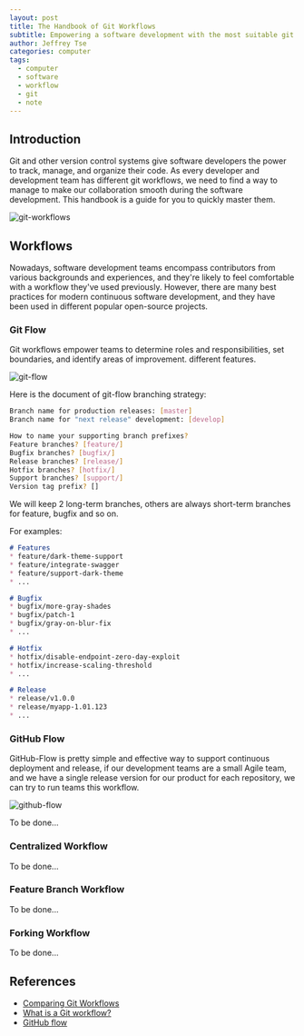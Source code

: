 ```yaml
---
layout: post
title: The Handbook of Git Workflows
subtitle: Empowering a software development with the most suitable git strategies
author: Jeffrey Tse
categories: computer
tags:
  - computer
  - software
  - workflow
  - git
  - note
---
```


## Introduction

Git and other version control systems give software developers the power to
track, manage, and organize their code. As every developer and development
team has different git workflows, we need to find a way to manage to make our
collaboration smooth during the software development. This handbook is a guide
for you to quickly master them.

![git-workflows](https://github.com/jeffreytse/jekyll-jeffreytse-blog/assets/9413601/ed161d8f-ce60-4863-baae-5dd6aef8a3ef)

## Workflows

Nowadays, software development teams encompass contributors from various
backgrounds and experiences, and they're likely to feel comfortable with a
workflow they've used previously. However, there are many best practices for
modern continuous software development, and they have been used in different
popular open-source projects.

### Git Flow

Git workflows empower teams to determine roles and responsibilities, set
boundaries, and identify areas of improvement.
different features.

![git-flow](https://github.com/jeffreytse/jekyll-jeffreytse-blog/assets/9413601/fc8f2f26-50d1-4926-90b6-d6613545f1ea)

Here is the document of git-flow branching strategy:

```sh
Branch name for production releases: [master]
Branch name for "next release" development: [develop]

How to name your supporting branch prefixes?
Feature branches? [feature/]
Bugfix branches? [bugfix/]
Release branches? [release/]
Hotfix branches? [hotfix/]
Support branches? [support/]
Version tag prefix? []
```

We will keep 2 long-term branches, others are always short-term branches for
feature, bugfix and so on.

For examples:

```md
# Features
* feature/dark-theme-support
* feature/integrate-swagger
* feature/support-dark-theme
* ...

# Bugfix
* bugfix/more-gray-shades
* bugfix/patch-1
* bugfix/gray-on-blur-fix
* ...

# Hotfix
* hotfix/disable-endpoint-zero-day-exploit
* hotfix/increase-scaling-threshold
* ...

# Release
* release/v1.0.0
* release/myapp-1.01.123
* ...
```

### GitHub Flow

GitHub-Flow is pretty simple and effective way to support continuous deployment
and release, if our development teams are a small Agile team, and we have a
single release version for our product for each repository, we can try to run
teams this workflow.

![github-flow](https://github.com/jeffreytse/jekyll-jeffreytse-blog/assets/9413601/2c618dbe-d3a2-4bc9-a0c6-7cdf15d34a38)

To be done...

### Centralized Workflow

To be done...

### Feature Branch Workflow

To be done...

### Forking Workflow

To be done...

## References

- [Comparing Git Workflows](https://www.atlassian.com/git/tutorials/comparing-workflows)
- [What is a Git workflow?](https://about.gitlab.com/topics/version-control/what-is-git-workflow/)
- [GitHub flow](https://docs.github.com/en/get-started/quickstart/github-flow)
